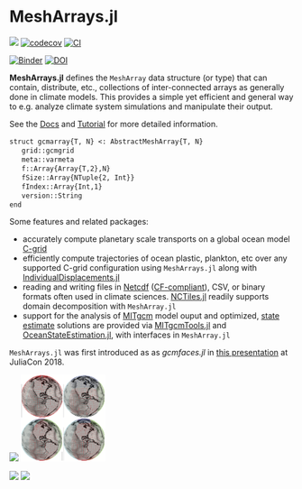 # MeshArrays.jl

[![](https://img.shields.io/badge/docs-dev-blue.svg)](https://juliaclimate.github.io/MeshArrays.jl/dev)
[![codecov](https://codecov.io/gh/juliaclimate/MeshArrays.jl/branch/master/graph/badge.svg)](https://codecov.io/gh/juliaclimate/MeshArrays.jl)
[![CI](https://github.com/juliaclimate/MeshArrays.jl/actions/workflows/ci.yml/badge.svg)](https://github.com/juliaclimate/MeshArrays.jl/actions/workflows/ci.yml)

[![Binder](https://mybinder.org/badge_logo.svg)](https://mybinder.org/v2/gh/JuliaClimate/MeshArrays.jl/master)
[![DOI](https://zenodo.org/badge/143987632.svg)](https://zenodo.org/badge/latestdoi/143987632)


**MeshArrays.jl** defines the `MeshArray` data structure (or type) that can contain, distribute, etc., collections of inter-connected arrays as generally done in climate models. This provides a simple yet efficient and general way to e.g. analyze climate system simulations and manipulate their output.

See the [Docs](https://juliaclimate.github.io/MeshArrays.jl/dev/) and [Tutorial](https://juliaclimate.github.io/MeshArrays.jl/dev/start/basics.html) for more detailed information.

```
struct gcmarray{T, N} <: AbstractMeshArray{T, N}
   grid::gcmgrid
   meta::varmeta
   f::Array{Array{T,2},N}
   fSize::Array{NTuple{2, Int}}
   fIndex::Array{Int,1}
   version::String
end
```

Some features and related packages:

- accurately compute planetary scale transports on a global ocean model [C-grid](https://en.wikipedia.org/wiki/Arakawa_grids)
- efficiently compute trajectories of ocean plastic, plankton, etc over any supported C-grid configuration using `MeshArrays.jl` along with [IndividualDisplacements.jl](https://github.com/JuliaClimate/IndividualDisplacements.jl)
- reading and writing files in [Netcdf](https://en.wikipedia.org/wiki/NetCDF) ([CF-compliant](http://cfconventions.org)), CSV, or binary formats often used in climate sciences. [NCTiles.jl](https://gaelforget.github.io/NCTiles.jl/stable/) readily supports domain decomposition with `MeshArray.jl`
- support for the analysis of [MITgcm](https://mitgcm.readthedocs.io/en/latest/) model ouput and optimized, [state estimate](https://doi.org/10.5194/gmd-8-3071-2015) solutions are provided via [MITgcmTools.jl](https://github.com/gaelforget/MITgcmTools.jl) and [OceanStateEstimation.jl](https://github.com/gaelforget/OceanStateEstimation.jl), with interfaces in `MeshArray.jl`

`MeshArrays.jl` was first introduced as as _gcmfaces.jl_ in [this presentation](https://youtu.be/RDxAy_zSUvg) at JuliaCon 2018.

[<img src="https://user-images.githubusercontent.com/20276764/84893715-abe42180-b06d-11ea-92d3-173b678a701e.png" width="40%">](https://youtu.be/RDxAy_zSUvg) <img src="docs/images/sphere_all.png" width="150">

<img src="https://user-images.githubusercontent.com/20276764/118325229-2d883d80-b4d1-11eb-953b-ddbb11bcfe1b.png" width="200"> <img src="https://user-images.githubusercontent.com/20276764/118325093-f31ea080-b4d0-11eb-8c6e-8cd0cc2cc255.png" width="200">



